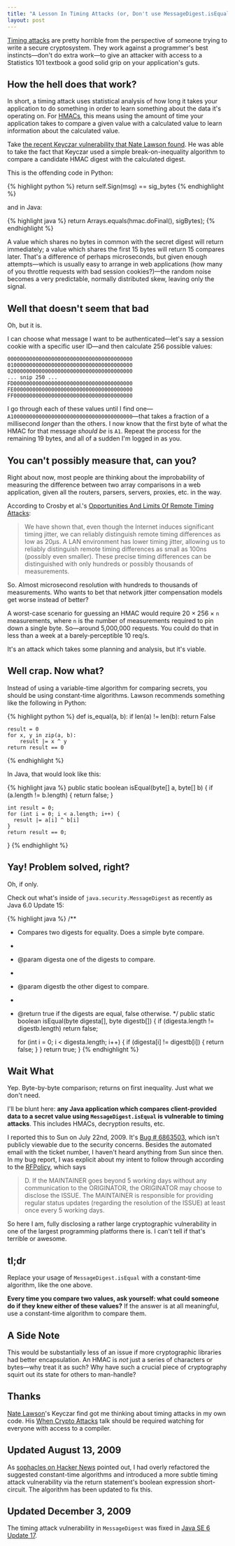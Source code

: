 ```yaml
--- 
title: "A Lesson In Timing Attacks (or, Don't use MessageDigest.isEquals)"
layout: post
---
```


[Timing attacks](http://crypto.stanford.edu/~dabo/papers/ssl-timing.pdf)
are pretty horrible from the perspective of someone trying to write a secure
cryptosystem. They work against a programmer's best instincts—don't do extra 
work—to give an attacker with access to a Statistics 101 textbook a good solid
grip on your application's guts.


How the hell does that work?
----------------------------

In short, a timing attack uses statistical analysis of how long it takes your
application to do something in order to learn something about the data it's 
operating on. For [HMACs](http://en.wikipedia.org/wiki/HMAC), this means using
the amount of time your application takes to compare a given value with a 
calculated value to learn information about the calculated value.

Take [the recent Keyczar vulnerability that Nate Lawson found](http://rdist.root.org/2009/05/28/timing-attack-in-google-keyczar-library/).
He was able to take the fact that Keyczar used a simple break-on-inequality 
algorithm to compare a candidate HMAC digest with the calculated digest.

This is the offending code in Python:

{% highlight python %}
return self.Sign(msg) == sig_bytes
{% endhighlight %}

and in Java:

{% highlight java %}
return Arrays.equals(hmac.doFinal(), sigBytes);
{% endhighlight %}

A value which shares no bytes in common with the secret digest will return 
immediately; a value which shares the first 15 bytes will return 15 compares 
later. That's a difference of perhaps microseconds, but given enough 
attempts—which is usually easy to arrange in web applications (how many of you 
throttle requests with bad session cookies?)—the random noise becomes a very 
predictable, normally distributed skew, leaving only the signal.


Well that doesn't seem that bad
-------------------------------

Oh, but it is.

I can choose what message I want to be authenticated—let's say a session cookie 
with a specific user ID—and then calculate 256 possible values:
    
    0000000000000000000000000000000000000000
    0100000000000000000000000000000000000000
    0200000000000000000000000000000000000000
    ... snip 250 ...
    FD00000000000000000000000000000000000000
    FE00000000000000000000000000000000000000
    FF00000000000000000000000000000000000000

I go through each of these values until I find one—
`A100000000000000000000000000000000000000`—that takes a fraction of a 
millisecond *longer* than the others. I now know that the first byte of what the 
HMAC for that message *should be* is `A1`. Repeat the process for the remaining 
19 bytes, and all of a sudden I'm logged in as you.


You can't possibly measure that, can you?
-----------------------------------------

Right about now, most people are thinking about the improbability of measuring 
the difference between two array comparisons in a web application, given all the
routers, parsers, servers, proxies, etc. in the way.

According to Crosby et al.'s [Opportunities And Limits Of Remote Timing Attacks](http://www.cs.rice.edu/~dwallach/pub/crosby-timing2009.pdf):
> We have shown that, even though the Internet induces significant timing 
> jitter, we can reliably distinguish remote timing differences as low as 20µs. 
> A LAN environment has lower timing jitter, allowing us to reliably distinguish 
> remote timing differences as small as 100ns (possibly even smaller). These 
> precise timing differences can be distinguished with only hundreds or possibly 
> thousands of measurements.

So. Almost microsecond resolution with hundreds to thousands of measurements.
Who wants to bet that network jitter compensation models get worse instead of
better?

A worst-case scenario for guessing an HMAC would require 20 × 256 × `n`
measurements, where `n` is the number of measurements required to pin down a
single byte. So—around 5,000,000 requests. You could do that in less than a week
at a barely-perceptible 10 req/s.

It's an attack which takes some planning and analysis, but it's viable.


Well crap. Now what?
--------------------

Instead of using a variable-time algorithm for comparing secrets, you should be 
using constant-time algorithms. Lawson recommends something like the following
in Python:

{% highlight python %}
def is_equal(a, b):
    if len(a) != len(b):
        return False
    
    result = 0
    for x, y in zip(a, b):
        result |= x ^ y
    return result == 0
{% endhighlight %}

In Java, that would look like this:

{% highlight java %}
public static boolean isEqual(byte[] a, byte[] b) {
    if (a.length != b.length) {
        return false;
    }
    
    int result = 0;
    for (int i = 0; i < a.length; i++) {
      result |= a[i] ^ b[i]
    }
    return result == 0;
}
{% endhighlight %}


Yay! Problem solved, right?
---------------------------

Oh, if only.

Check out what's inside of `java.security.MessageDigest` as recently as Java 
6.0 Update 15:

{% highlight java %}
/**
  * Compares two digests for equality. Does a simple byte compare.
  * 
  * @param digesta one of the digests to compare.
  * 
  * @param digestb the other digest to compare.    
  *
  * @return true if the digests are equal, false otherwise.
  */
public static boolean isEqual(byte digesta[], byte digestb[]) {
    if (digesta.length != digestb.length)
        return false;
    
    for (int i = 0; i < digesta.length; i++) {
        if (digesta[i] != digestb[i]) {
            return false;
        }
    }
    return true;
}
{% endhighlight %}


Wait What
---------

Yep. Byte-by-byte comparison; returns on first inequality. Just what we don't 
need.

I'll be blunt here: **any Java application which compares client-provided data
to a secret value using `MessageDigest.isEqual` is vulnerable to timing 
attacks**. This includes HMACs, decryption results, etc.

I reported this to Sun on July 22nd, 2009. It's
[Bug # 6863503](http://bugs.sun.com/bugdatabase/view_bug.do?bug_id=6863503), 
which isn't publicly viewable due to the security concerns. Besides the 
automated email with the ticket number, I haven't heard anything from Sun since
then. In my bug report, I was explicit about my intent to follow through
according to the [RFPolicy](http://www.wiretrip.net/rfp/policy.html), which says

> D. If the MAINTAINER goes beyond 5 working days without any communication to 
> the ORIGINATOR, the ORIGINATOR may choose to disclose the ISSUE. The 
> MAINTAINER is responsible for providing regular status updates (regarding the 
> resolution of the ISSUE) at least once every 5 working days.

So here I am, fully disclosing a rather large cryptographic vulnerability in one
of the largest programming platforms there is. I can't tell if that's terrible 
or awesome.


tl;dr
-----

Replace your usage of `MessageDigest.isEqual` with a constant-time algorithm,
like the one above.

**Every time you compare two values, ask yourself: what could someone do if 
they knew either of these values?** If the answer is at all meaningful, use a 
constant-time algorithm to compare them.


A Side Note
-----------

This would be substantially less of an issue if more cryptographic libraries had
better encapsulation. An HMAC is *not* just a series of characters or bytes—why 
treat it as such? Why have such a crucial piece of cryptography squirt out its
state for others to man-handle?


Thanks
------

[Nate Lawson](http://www.root.org/~nate/)'s Keyczar find got me thinking about
timing attacks in my own code. His
[When Crypto Attacks](http://www.youtube.com/watch?v=ySQl0NhW1J0) talk should be
required watching for everyone with access to a compiler.


Updated August 13, 2009
-----------------------

As [sophacles on Hacker News](http://news.ycombinator.com/item?id=761059) 
pointed out, I had overly refactored the suggested constant-time algorithms and
introduced a more subtle timing attack vulnerability via the return 
statement's boolean expression short-circuit. The algorithm has been updated to
fix this.


Updated December 3, 2009
------------------------

The timing attack vulnerability in `MessageDigest` was fixed in
[Java SE 6 Update 17](http://java.sun.com/javase/6/webnotes/6u17.html).